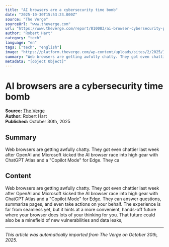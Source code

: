 ```yaml
---
title: "AI browsers are a cybersecurity time bomb"
date: "2025-10-30T15:53:23.000Z"
source: "The Verge"
sourceUrl: "www.theverge.com"
url: "https://www.theverge.com/report/810083/ai-browser-cybersecurity-problems"
author: "Robert Hart"
category: "tech"
language: "en"
tags: ["tech", "english"]
image: "https://platform.theverge.com/wp-content/uploads/sites/2/2025/10/Vrg_illo_ai_browser_security_Kristen__Radtke.webp?quality=90&#038;strip=all&#038;crop=0,0,100,100"
summary: "Web browsers are getting awfully chatty. They got even chattier last week after OpenAI and Microsoft kicked the AI browser race into high gear with ChatGPT Atlas and a "Copilot Mode" for Edge. They ca"
metadata: "[object Object]"
---
```


# AI browsers are a cybersecurity time bomb

**Source:** [The Verge](https://www.theverge.com/report/810083/ai-browser-cybersecurity-problems)  
**Author:** Robert Hart  
**Published:** October 30th, 2025  

## Summary

Web browsers are getting awfully chatty. They got even chattier last week after OpenAI and Microsoft kicked the AI browser race into high gear with ChatGPT Atlas and a "Copilot Mode" for Edge. They ca

## Content

Web browsers are getting awfully chatty. They got even chattier last week after OpenAI and Microsoft kicked the AI browser race into high gear with ChatGPT Atlas and a "Copilot Mode" for Edge. They can answer questions, summarize pages, and even take actions on your behalf. The experience is far from seamless yet, but it hints at a more convenient, hands-off future where your browser does lots of your thinking for you. That future could also be a minefield of new vulnerabilities and data leaks, 

---

*This article was automatically imported from The Verge on October 30th, 2025.*
